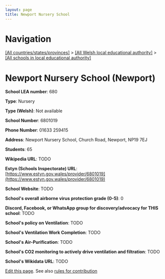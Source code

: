```yaml
---
layout: page
title: Newport Nursery School
---
```

# Navigation

[[All countries/states/provinces]](../../..) > [[All Welsh local educational authority]](../..) > [[All schools in local educational authority]](..)

# Newport Nursery School (Newport)

**School LEA number**: 680

**Type**: Nursery

**Type (Welsh)**: Not available

**School Number**: 6801019

**Phone Number**: 01633 259415

**Address**: Newport Nursery School, Church Road, Newport, NP19 7EJ

**Students**: 65

**Wikipedia URL**: TODO

**Estyn (Schools Inspectorate) URL**: [https://www.estyn.gov.wales/provider/6801019](https://www.estyn.gov.wales/provider/6801019)

**School Website**: TODO

**School's overall airborne virus protection grade (0-5)**: 0

**Discord, Facebook, or WhatsApp group for discovery/advocacy for THIS school**: TODO

**School's policy on Ventilation**: TODO

**School's Ventilation Work Completion**: TODO

**School's Air-Purification**: TODO

**School's CO2 monitoring to actively drive ventilation and filtration**: TODO

**School's Wikidata URL**: TODO




[Edit this page](https://github.com/ventilate-schools/Wales/edit/prif/./Newport/Newport_Nursery_School.md). See also [rules for contribution](../../../contribution-rules/)